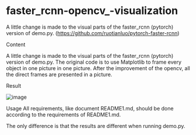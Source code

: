 ﻿# faster_rcnn-opencv_-visualization
  A little change is made to the visual parts of the faster_rcnn (pytorch) version of demo.py. (https://github.com/ruotianluo/pytorch-faster-rcnn)

Content

A little change is made to the visual parts of the faster_rcnn (pytorch) version of demo.py. The original code is to use Matplotlib to frame every object in one picture in one picture. After the improvement of the opencv, all the direct frames are presented in a picture.

Result


![image](https://github.com/zhangjunyi1225054736/faster_rcnn-opencv_-visualization/blob/master/output/000456.jpg)


Usage
All requirements, like document README1.md, should be done according to the requirements of README1.md.

The only difference is that the results are different when running demo.py.
